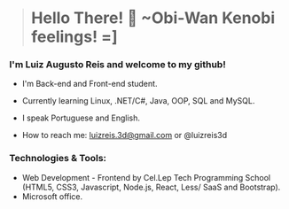 > # Hello There! 👋 ~Obi-Wan Kenobi feelings! =]
### I'm Luiz Augusto Reis and welcome to my github!

* I'm Back-end and Front-end student.
* Currently learning Linux, .NET/C#, Java, OOP, SQL and MySQL.
* I speak Portuguese and English.

* How to reach me: luizreis.3d@gmail.com or @luizreis3d


### Technologies & Tools:
* Web Development - Frontend by Cel.Lep Tech Programming School (HTML5, CSS3, Javascript, Node.js, React, Less/ SaaS and Bootstrap).
* Microsoft office.
